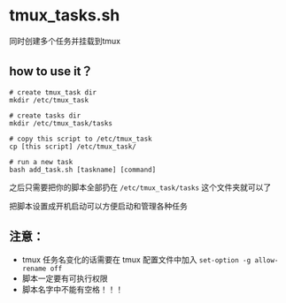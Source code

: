 tmux_tasks.sh
==

同时创建多个任务并挂载到tmux

how to use it？
---
```shell
# create tmux_task dir
mkdir /etc/tmux_task

# create tasks dir
mkdir /etc/tmux_task/tasks

# copy this script to /etc/tmux_task
cp [this script] /etc/tmux_task/

# run a new task
bash add_task.sh [taskname] [command]
```

之后只需要把你的脚本全部扔在 `/etc/tmux_task/tasks` 这个文件夹就可以了

把脚本设置成开机启动可以方便启动和管理各种任务


注意：
---
+ tmux 任务名变化的话需要在 tmux 配置文件中加入 `set-option -g allow-rename off`
+ 脚本一定要有可执行权限
+ 脚本名字中不能有空格！！！
